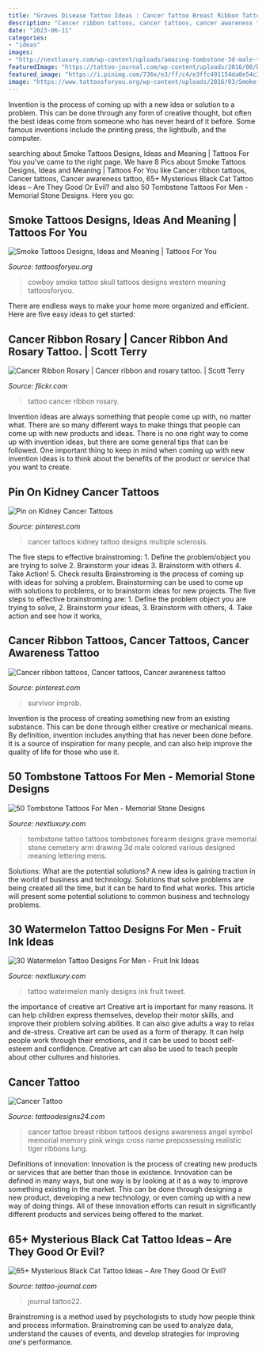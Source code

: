 ```yaml
---
title: "Graves Disease Tattoo Ideas : Cancer Tattoo Breast Ribbon Tattoos Designs Awareness Angel Symbol Memorial Memory Pink Wings Cross Name Prepossessing Realistic Tiger Ribbons Lung"
description: "Cancer ribbon tattoos, cancer tattoos, cancer awareness tattoo"
date: "2023-06-11"
categories:
- "ideas"
images:
- "http://nextluxury.com/wp-content/uploads/amazing-tombstone-3d-male-tattoo-design-on-forearm.jpg"
featuredImage: "https://tattoo-journal.com/wp-content/uploads/2016/08/black-cat-tattoo22-650x650.jpg"
featured_image: "https://i.pinimg.com/736x/e3/ff/c4/e3ffc491154da0e54c3aab7525279ac2--thyroid-kat.jpg"
image: "https://www.tattoosforyou.org/wp-content/uploads/2016/03/Smoke-Skull-Tattoo.jpg"
---
```



Invention is the process of coming up with a new idea or solution to a problem. This can be done through any form of creative thought, but often the best ideas come from someone who has never heard of it before. Some famous inventions include the printing press, the lightbulb, and the computer.

	

		
searching about Smoke Tattoos Designs, Ideas and Meaning | Tattoos For You you've came to the right page. We have 8 Pics about Smoke Tattoos Designs, Ideas and Meaning | Tattoos For You like Cancer ribbon tattoos, Cancer tattoos, Cancer awareness tattoo, 65+ Mysterious Black Cat Tattoo Ideas – Are They Good Or Evil? and also 50 Tombstone Tattoos For Men - Memorial Stone Designs. Here you go:
		
    
## Smoke Tattoos Designs, Ideas And Meaning | Tattoos For You

<img loading=lazy src="https://www.tattoosforyou.org/wp-content/uploads/2016/03/Smoke-Skull-Tattoo.jpg" onerror="this.onerror=null;this.src='https://tse4.mm.bing.net/th?id=OIP.sOZ7JEy8Yd2GD6njc-4VywHaJ8&amp;pid=15.1';" alt="Smoke Tattoos Designs, Ideas and Meaning | Tattoos For You">

_Source: tattoosforyou.org_

>cowboy smoke tattoo skull tattoos designs western meaning tattoosforyou. 

	

There are endless ways to make your home more organized and efficient. Here are five easy ideas to get started:

    
## Cancer Ribbon Rosary | Cancer Ribbon And Rosary Tattoo. | Scott Terry

<img loading=lazy src="https://c1.staticflickr.com/7/6058/6385288715_954c0f67a3_b.jpg" onerror="this.onerror=null;this.src='https://tse3.mm.bing.net/th?id=OIP.WzG2Hu5dXQn-Wa0-nurBvwHaJh&amp;pid=15.1';" alt="Cancer Ribbon Rosary | Cancer ribbon and rosary tattoo. | Scott Terry">

_Source: flickr.com_

>tattoo cancer ribbon rosary. 

	

Invention ideas are always something that people come up with, no matter what. There are so many different ways to make things that people can come up with new products and ideas. There is no one right way to come up with invention ideas, but there are some general tips that can be followed. One important thing to keep in mind when coming up with new invention ideas is to think about the benefits of the product or service that you want to create.

    
## Pin On Kidney Cancer Tattoos

<img loading=lazy src="https://i.pinimg.com/736x/01/21/83/012183071751a0c3f8391bc6b3b7af84--kidney-cancer-cancer-tattoos.jpg" onerror="this.onerror=null;this.src='https://tse3.mm.bing.net/th?id=OIP.4BbdUUwstVMgIkgc_g7KWAHaJ4&amp;pid=15.1';" alt="Pin on Kidney Cancer Tattoos">

_Source: pinterest.com_

>cancer tattoos kidney tattoo designs multiple sclerosis. 

	

The five steps to effective brainstroming: 1. Define the problem/object you are trying to solve 2. Brainstorm your ideas 3. Brainstorm with others 4. Take Action! 5. Check results
Brainstroming is the process of coming up with ideas for solving a problem. Brainstorming can be used to come up with solutions to problems, or to brainstorm ideas for new projects. The five steps to effective brainstroming are: 1. Define the problem object you are trying to solve, 2. Brainstorm your ideas, 3. Brainstorm with others, 4. Take action and see how it works, 
    
## Cancer Ribbon Tattoos, Cancer Tattoos, Cancer Awareness Tattoo

<img loading=lazy src="https://i.pinimg.com/736x/e3/ff/c4/e3ffc491154da0e54c3aab7525279ac2--thyroid-kat.jpg" onerror="this.onerror=null;this.src='https://tse3.mm.bing.net/th?id=OIP.zhU8Uke5kCrur9WaVP588QHaJ3&amp;pid=15.1';" alt="Cancer ribbon tattoos, Cancer tattoos, Cancer awareness tattoo">

_Source: pinterest.com_

>survivor improb. 

	

Invention is the process of creating something new from an existing substance. This can be done through either creative or mechanical means. By definition, invention includes anything that has never been done before. It is a source of inspiration for many people, and can also help improve the quality of life for those who use it.

    
## 50 Tombstone Tattoos For Men - Memorial Stone Designs

<img loading=lazy src="http://nextluxury.com/wp-content/uploads/amazing-tombstone-3d-male-tattoo-design-on-forearm.jpg" onerror="this.onerror=null;this.src='https://tse4.mm.bing.net/th?id=OIP.NFAwP2eCUJnh2mEqrtSr4AHaHa&amp;pid=15.1';" alt="50 Tombstone Tattoos For Men - Memorial Stone Designs">

_Source: nextluxury.com_

>tombstone tattoo tattoos tombstones forearm designs grave memorial stone cemetery arm drawing 3d male colored various designed meaning lettering mens. 

	

Solutions: What are the potential solutions?
A new idea is gaining traction in the world of business and technology. Solutions that solve problems are being created all the time, but it can be hard to find what works. This article will present some potential solutions to common business and technology problems.

    
## 30 Watermelon Tattoo Designs For Men - Fruit Ink Ideas

<img loading=lazy src="http://nextluxury.com/wp-content/uploads/leg-calf-manly-watermelon-tattoo-design-ideas-for-men.jpg" onerror="this.onerror=null;this.src='https://tse3.mm.bing.net/th?id=OIP.ImZsbfDn1jJhd0LEYNipswHaJQ&amp;pid=15.1';" alt="30 Watermelon Tattoo Designs For Men - Fruit Ink Ideas">

_Source: nextluxury.com_

>tattoo watermelon manly designs ink fruit tweet. 

	

the importance of creative art
Creative art is important for many reasons. It can help children express themselves, develop their motor skills, and improve their problem solving abilities. It can also give adults a way to relax and de-stress.
Creative art can be used as a form of therapy. It can help people work through their emotions, and it can be used to boost self-esteem and confidence. Creative art can also be used to teach people about other cultures and histories.

    
## Cancer Tattoo

<img loading=lazy src="http://www.tattoodesigns24.com/wp-content/uploads/2015/01/Breast-Cancer-Ribbon-Tattoo-On-Back.jpg" onerror="this.onerror=null;this.src='https://tse2.mm.bing.net/th?id=OIP.X8Dt65qldIjkw4PY0P7UIAHaJ4&amp;pid=15.1';" alt="Cancer Tattoo">

_Source: tattoodesigns24.com_

>cancer tattoo breast ribbon tattoos designs awareness angel symbol memorial memory pink wings cross name prepossessing realistic tiger ribbons lung. 

	

Definitions of innovation:
Innovation is the process of creating new products or services that are better than those in existence. Innovation can be defined in many ways, but one way is by looking at it as a way to improve something existing in the market. This can be done through designing a new product, developing a new technology, or even coming up with a new way of doing things. All of these innovation efforts can result in significantly different products and services being offered to the market.

    
## 65+ Mysterious Black Cat Tattoo Ideas – Are They Good Or Evil?

<img loading=lazy src="https://tattoo-journal.com/wp-content/uploads/2016/08/black-cat-tattoo22-650x650.jpg" onerror="this.onerror=null;this.src='https://tse2.mm.bing.net/th?id=OIP.Jp5Ifk-FD43SEVtgG2XHXAHaHa&amp;pid=15.1';" alt="65+ Mysterious Black Cat Tattoo Ideas – Are They Good Or Evil?">

_Source: tattoo-journal.com_

>journal tattoo22. 

	

Brainstroming is a method used by psychologists to study how people think and process information. Brainstroming can be used to analyze data, understand the causes of events, and develop strategies for improving one's performance.

